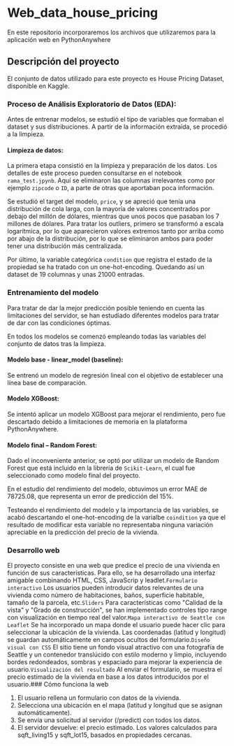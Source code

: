 # Web_data_house_pricing
En este repositorio incorporaremos los archivos que utilizaremos para la aplicación web en PythonAnywhere

## Descripción del proyecto

El conjunto de datos utilizado para este proyecto es House Pricing Dataset, disponible en Kaggle.
### Proceso de Análisis Exploratorio de Datos (EDA):

Antes de entrenar modelos, se estudió el tipo de variables que formaban el dataset y sus distribuciones. A partir de la información extraída, se procedió a la limpieza.

#### Limpieza de datos:

La primera etapa consistió en la limpieza y preparación de los datos. Los detalles de este proceso pueden consultarse en el notebook `rama_test.jpynb`. Aquí se eliminaron las columnas irrelevantes como por ejemplo `zipcode` o `ID`, a parte de otras que aportaban poca información.

Se estudió el target del modelo, `price`, y se apreció que tenía una distribución de cola larga, con la mayoría de valores concentrados por debajo del millón de dólares, mientras que unos pocos que pasaban los 7 millones de dólares. Para tratar los outliers, primero se transformó a escala logarítmica, por lo que aparecieron valores extremos tanto por arriba como por abajo de la distribución, por lo que se eliminaron ambos para poder tener una distribución más centralizada.

Por último, la variable categórica `condition` que registra el estado de la propiedad se ha tratado con un one-hot-encoding. Quedando así un dataset de 19 columnas y unas 21000 entradas.

### Entrenamiento del modelo

Para tratar de dar la mejor predicción posible teniendo en cuenta las limitaciones del servidor, se han estudiado diferentes modelos para tratar de dar con las condiciones óptimas.

En todos los modelos se comenzó empleando todas las variables del conjunto de datos tras la limpieza.

#### Modelo base - linear_model (baseline):

Se entrenó un modelo de regresión lineal con el objetivo de establecer una línea base de comparación.

#### Modelo XGBoost:
Se intentó aplicar un modelo XGBoost para mejorar el rendimiento, pero fue descartado debido a limitaciones de memoria en la plataforma PythonAnywhere.

#### Modelo final – Random Forest:

Dado el inconveniente anterior, se optó por utilizar un modelo de Random Forest que está incluido en la librería de `Scikit-Learn`, el cual fue seleccionado como modelo final del proyecto.

En el estudio del rendimiento del modelo, obtuvimos un error MAE de 78725.08, que representa un error de predicción del 15%.

Testeando el rendimiento del modelo y la importancia de las variables, se acabó descartando el one-hot-encoding de la varialbe `coindition` ya que el resultado de modificar esta variable no representaba ninguna variación apreciable en la predicción del precio de la vivienda. 

### Desarrollo web

El proyecto consiste en una web que predice el precio de una vivienda en función de sus características. Para ello, se ha desarrollado una interfaz amigable combinando HTML, CSS, JavaScrip y leadlet.`Formulario interactivo`
Los usuarios pueden introducir datos relevantes de una vivienda como número de habitaciones, baños, superficie habitable, tamaño de la parcela, etc.`Sliders`
Para características como "Calidad de la vista" y "Grado de construcción", se han implementado controles tipo range con visualización en tiempo real del valor.`Mapa interactivo de Seattle con Leaflet`
Se ha incorporado un mapa donde el usuario puede hacer clic para seleccionar la ubicación de la vivienda. Las coordenadas (latitud y longitud) se guardan automáticamente en campos ocultos del formulario.`Diseño visual con CSS`
El sitio tiene un fondo visual atractivo con una fotografía de Seattle y un contenedor translúcido con estilo moderno y limpio, incluyendo bordes redondeados, sombras y espaciado para mejorar la experiencia de usuario.`Visualización del resultado`
Al enviar el formulario, se muestra el precio estimado de la vivienda en base a los datos introducidos por el usuario.### Cómo funciona la web
1. El usuario rellena un formulario con datos de la vivienda.
2. Selecciona una ubicación en el mapa (latitud y longitud que se asignan automáticamente).
3. Se envía una solicitud al servidor (/predict) con todos los datos.
4. El servidor devuelve: el precio estimado. Los valores calculados para sqft_living15 y sqft_lot15, basados en propiedades cercanas.